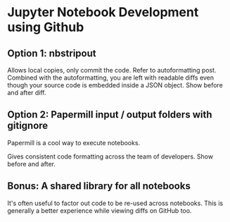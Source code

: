 # Jupyter Notebook Development using Github

## Option 1: nbstripout

Allows local copies, only commit the code. Refer to autoformatting post.
Combined with the autoformatting, you are left with readable diffs even though
your source code is embedded inside a JSON object. Show before and after diff.

## Option 2: Papermill input / output folders with gitignore

Papermill is a cool way to execute notebooks.

Gives consistent code formatting across the team of developers. Show before and
after.

## Bonus: A shared library for all notebooks

It's often useful to factor out code to be re-used across notebooks. This is
generally a better experience while viewing diffs on GitHub too.
